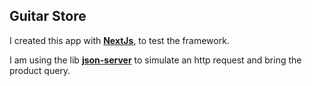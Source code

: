 ## Guitar Store

I created this app with __[NextJs](https://nextjs.org/)__, to test the framework.

I am using the lib __[json-server](https://www.npmjs.com/package/json-server)__ to simulate an http request and bring the product query.

